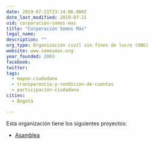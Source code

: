 ```yaml
---
date: 2019-07-21T23:14:06.000Z
date_last_modified: 2019-07-21
uid: corporacion-somos-mas
title: "Corporación Somos Más"
legal_name: 
description: ""
org_type: Organización civil sin fines de lucro (ONG)
website: www.somosmas.org
year_founded: 2003
facebook: 
twitter: 
tags:
  - mapeo-ciudadano
  - transparencia-y-rendicion-de-cuentas
  - participación-ciudadana
cities: 
  - Bogotá

---
```


Esta organización tiene los siguientes proyectos:

- [Asamblea](/proyectos/asamblea)
